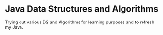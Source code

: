 # Java Data Structures and Algorithms
Trying out various DS and Algorithms for learning purposes and to refresh my Java.
